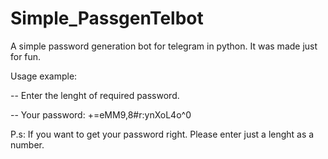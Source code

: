 # Simple_PassgenTelbot
A simple password generation bot for telegram in python. It was made just for fun.

Usage example:

   -- Enter the lenght of required password.

   -- Your password: +=eMM9,8#r:ynXoL4o^0



P.s: If you want to get your password right. Please enter just a lenght as a number.
